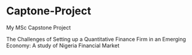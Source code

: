 # Captone-Project

My MSc Capstone Project

The Challenges of Setting up a Quantitative Finance Firm in an Emerging Economy: A study of Nigeria Financial Market
